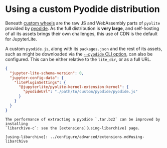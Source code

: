 # Using a custom Pyodide distribution

Beneath [custom wheels](./wheels.md) are the raw JS and WebAssembly parts of `pyolite`
provided by [pyodide](https://pyodide.org). As the full distribution is **very large**,
and self-hosting of all its assets brings their own challenges, this use of CDN is the
default for JupyterLite.

A custom `pyodide.js`, along with its `packages.json` and the rest of its assets, such
as might be downloaded via the
[`--pyodide` CLI option](../../reference/cli.ipynb#pyodide), can also be configured.
This can be either relative to the `lite_dir`, or as a full URL.

```json
{
  "jupyter-lite-schema-version": 0,
  "jupyter-config-data": {
    "litePluginSettings": {
      "@jupyterlite/pyolite-kernel-extension:kernel": {
        "pyodideUrl": "./path/to/custom/pyodide/pyodide.js"
      }
    }
  }
}
```

```{hint}
The performance of extracting a pyodide `.tar.bz2` can be improved by installing
`libarchive-c`: see the [extensions][using-libarchive] page.

[using-libarchive]: ../configure/advanced/extensions.md#using-libarchive
```
